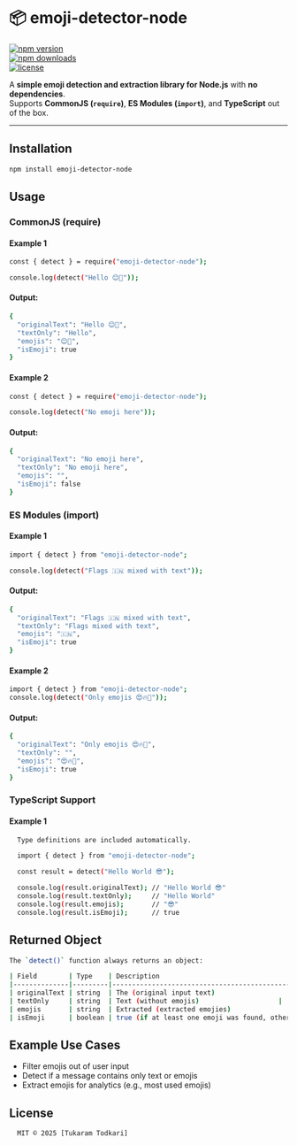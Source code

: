 # 📦 emoji-detector-node  

[![npm version](https://img.shields.io/npm/v/emoji-detector-node.svg)](https://www.npmjs.com/package/emoji-detector-node)  
[![npm downloads](https://img.shields.io/npm/dm/emoji-detector-node.svg)](https://www.npmjs.com/package/emoji-detector-node)  
[![license](https://img.shields.io/npm/l/emoji-detector-node.svg)](LICENSE)  

A **simple emoji detection and extraction library for Node.js** with **no dependencies**.  
Supports **CommonJS (`require`)**, **ES Modules (`import`)**, and **TypeScript** out of the box.  

---

## Installation

```bash
npm install emoji-detector-node
```

## Usage
  ### CommonJS (require)
  #### Example 1
  ```bash
  const { detect } = require("emoji-detector-node");

  console.log(detect("Hello 😊🚀"));
  ```
  #### Output:
  ```bash
  {
    "originalText": "Hello 😊🚀",
    "textOnly": "Hello",
    "emojis": "😊🚀",
    "isEmoji": true
  }
  ```
  #### Example 2
  ```bash
  const { detect } = require("emoji-detector-node");

  console.log(detect("No emoji here"));
  ```
  #### Output:
  ```bash
  {
    "originalText": "No emoji here",
    "textOnly": "No emoji here",
    "emojis": "",
    "isEmoji": false
  }
  ```

  ### ES Modules (import)
  #### Example 1
  ```bash
  import { detect } from "emoji-detector-node";

  console.log(detect("Flags 🇮🇳 mixed with text"));
  ```
  #### Output:
  ```bash
  {
    "originalText": "Flags 🇮🇳 mixed with text",
    "textOnly": "Flags mixed with text",
    "emojis": "🇮🇳",
    "isEmoji": true
  }
  ```
  #### Example 2
  ```bash
  import { detect } from "emoji-detector-node";
  console.log(detect("Only emojis 😍🔥💯"));
  ```
  #### Output:
  ```bash
  {
    "originalText": "Only emojis 😍🔥💯",
    "textOnly": "",
    "emojis": "😍🔥💯",
    "isEmoji": true
  }
  ```

  ### TypeScript Support
  #### Example 1
  ```bash
    Type definitions are included automatically.

    import { detect } from "emoji-detector-node";

    const result = detect("Hello World 😎");

    console.log(result.originalText); // "Hello World 😎"
    console.log(result.textOnly);     // "Hello World"
    console.log(result.emojis);       // "😎"
    console.log(result.isEmoji);      // true
  ```

## Returned Object
  ```bash
  The `detect()` function always returns an object:

  | Field        | Type    | Description                                  |
  |--------------|---------|----------------------------------------------|
  | originalText | string  | The (original input text)                      |
  | textOnly     | string  | Text (without emojis)                    |
  | emojis       | string  | Extracted (extracted emojies)              |
  | isEmoji      | boolean | true (if at least one emoji was found, otherwise false) |
  ```

## Example Use Cases
- Filter emojis out of user input  
- Detect if a message contains only text or emojis  
- Extract emojis for analytics (e.g., most used emojis)  

## License
  ```bash
    MIT © 2025 [Tukaram Todkari]
  ```